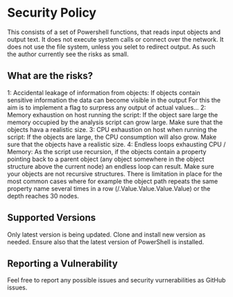 # Security Policy

This consists of a set of Powershell functions, that reads input objects and output text. 
It does not execute system calls or connect over the network. It does not use the file system, 
unless you selet to redirect output. As such the author currently see the risks as small.

## What are the risks?

1: Accidental leakage of information from objects:
    If objects contain sensitive information the data can become visible in the output
    For this the aim is to implement a flag to surpress any output of actual values...
2: Memory exhaustion on host running the script:
    If the object sare large the memory occupied by the analysis script can grow large.
    Make sure that the objects hava a realistic size.
3: CPU exhaustion on host when running the script:
    If the objects are large, the CPU consumption will also grow. Make sure that the objects
    have a realistic size.
4: Endless loops exhausting CPU / Memory:
    As the script use recursion, if the objects contain a property pointing back to a parent 
    object (any object somewhere in the object structure above the current node) an endless loop can result. Make sure your objects are not recursive structures. There is limitation in
    place for the most common cases where for example the object path repeats the same property name several times in a row (/.Value.Value.Value.Value) or the depth reaches 30 nodes.

## Supported Versions

Only latest version is being updated. Clone and install new version as needed.
Ensure also that the latest version of PowerShell is installed.

## Reporting a Vulnerability

Feel free to report any possible issues and security vurnerabilities as GitHub issues. 
